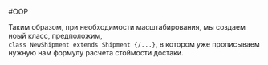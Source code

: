 #OOP

Таким образом, при необходимости масштабирования, мы создаем ноый класс, предположим, <br>`class NewShipment extends Shipment {/...}`, в котором уже прописываем нужную нам формулу расчета стоймости достаки.
